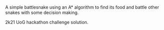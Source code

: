A simple battlesnake using an A* algorithm to find its food and battle other snakes with some decision making. 

2k21 UoG hackathon challenge solution. 
